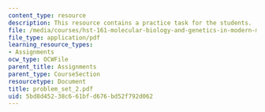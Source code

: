 ```yaml
---
content_type: resource
description: This resource contains a practice task for the students.
file: /media/courses/hst-161-molecular-biology-and-genetics-in-modern-medicine-fall-2007/5bd8d45238c661bfd676bd52f792d062_problem_set_2.pdf
file_type: application/pdf
learning_resource_types:
- Assignments
ocw_type: OCWFile
parent_title: Assignments
parent_type: CourseSection
resourcetype: Document
title: problem_set_2.pdf
uid: 5bd8d452-38c6-61bf-d676-bd52f792d062
---
```

